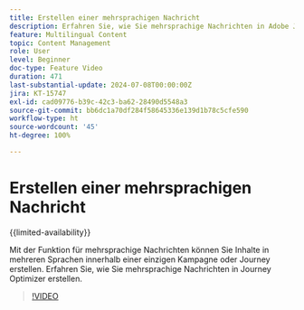 ```yaml
---
title: Erstellen einer mehrsprachigen Nachricht
description: Erfahren Sie, wie Sie mehrsprachige Nachrichten in Adobe Journey Optimizer erstellen.
feature: Multilingual Content
topic: Content Management
role: User
level: Beginner
doc-type: Feature Video
duration: 471
last-substantial-update: 2024-07-08T00:00:00Z
jira: KT-15747
exl-id: cad09776-b39c-42c3-ba62-28490d5548a3
source-git-commit: bb6dc1a70df284f58645336e139d1b78c5cfe590
workflow-type: ht
source-wordcount: '45'
ht-degree: 100%

---
```


# Erstellen einer mehrsprachigen Nachricht

{{limited-availability}}

Mit der Funktion für mehrsprachige Nachrichten können Sie Inhalte in mehreren Sprachen innerhalb einer einzigen Kampagne oder Journey erstellen. Erfahren Sie, wie Sie mehrsprachige Nachrichten in Journey Optimizer erstellen.

>[!VIDEO](https://video.tv.adobe.com/v/3452122/?learn=on&captions=ger)
